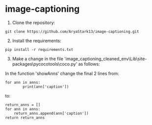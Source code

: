 # image-captioning

1. Clone the repository:
```
git clone https://github.com/AryaStark13/image-captioning.git
```

2. Install the requirements:
```
pip install -r requirements.txt
```

3. Make a change in the file 'image_captioning_cleaned_env\Lib\site-packages\pycocotools\coco.py' as follows:

In the function 'showAnns' change the final 2 lines from:
```
for ann in anns:
        print(ann['caption'])
```
to:
```
return_anns = []
for ann in anns:
    return_anns.append(ann['caption'])
return return_anns
```